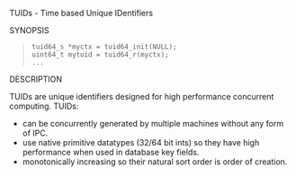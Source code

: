TUIDs - Time based Unique IDentifiers

SYNOPSIS
>     tuid64_s *myctx = tuid64_init(NULL);
>     uint64_t mytuid = tuid64_r(myctx);
>     ...

DESCRIPTION

TUIDs are unique identifiers designed for high performance concurrent 
computing.  TUIDs:

- can be concurrently generated by multiple machines without any form of IPC.
- use native primitive datatypes (32/64 bit ints) so they have high performance
  when used in database key fields.  
- monotonically increasing so their natural sort order is order of creation.

